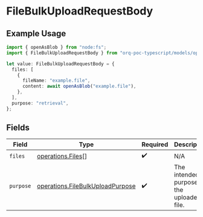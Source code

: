 # FileBulkUploadRequestBody

## Example Usage

```typescript
import { openAsBlob } from "node:fs";
import { FileBulkUploadRequestBody } from "orq-poc-typescript/models/operations";

let value: FileBulkUploadRequestBody = {
  files: [
    {
      fileName: "example.file",
      content: await openAsBlob("example.file"),
    },
  ],
  purpose: "retrieval",
};
```

## Fields

| Field                                                                                | Type                                                                                 | Required                                                                             | Description                                                                          |
| ------------------------------------------------------------------------------------ | ------------------------------------------------------------------------------------ | ------------------------------------------------------------------------------------ | ------------------------------------------------------------------------------------ |
| `files`                                                                              | [operations.Files](../../models/operations/files.md)[]                               | :heavy_check_mark:                                                                   | N/A                                                                                  |
| `purpose`                                                                            | [operations.FileBulkUploadPurpose](../../models/operations/filebulkuploadpurpose.md) | :heavy_check_mark:                                                                   | The intended purpose of the uploaded file.                                           |